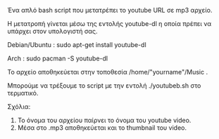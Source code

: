 Ένα απλό bash script που μετατρέπει το youtube URL σε mp3 αρχείο.

Η μετατροπή γίνεται μέσω της εντολής youtube-dl η οποία πρέπει να υπάρχει στον υπολογιστή σας.

Debian/Ubuntu : sudo apt-get install youtube-dl

Arch : sudo pacman -S youtube-dl

Το αρχείο αποθηκεύεται στην τοποθεσία /home/"yourname"/Music .

Μπορούμε να τρέξουμε το script με την εντολή ./youtubeb.sh στο τερματικό.

Σχόλια: 

1. Το όνομα του αρχείου παίρνει το όνομα του youtube video. 
2. Μέσα στο .mp3 αποθηκεύεται και το thumbnail του video.

